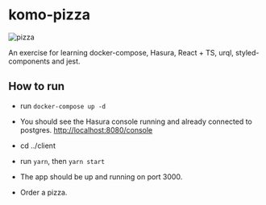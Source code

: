 # komo-pizza

![pizza](https://i.ibb.co/WyrX4yV/ugly-pizza-modified.png)

An exercise for learning docker-compose, Hasura, React + TS, urql, styled-components and jest.

## How to **run**

- run `docker-compose up -d`
- You should see the Hasura console running and already connected to postgres. <http://localhost:8080/console>

- cd ../client
- run `yarn`, then `yarn start`
- The app should be up and running on port 3000.
- Order a pizza.
